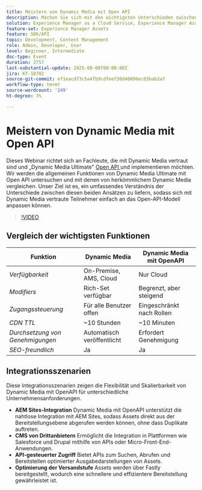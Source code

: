 ```yaml
---
title: Meistern von Dynamic Media mit Open API
description: Machen Sie sich mit den wichtigsten Unterschieden zwischen herkömmlichem Dynamic Media und dem Open-API-Modell vertraut und erfahren Sie, wie Sie Dynamic Media Ultimate mit Open API erfolgreich umstellen und implementieren können.
solution: Experience Manager as a Cloud Service, Experience Manager Assets
feature-set: Experience Manager Assets
feature: SDK/API
topic: Development, Content Management
role: Admin, Developer, User
level: Beginner, Intermediate
doc-type: Event
duration: 2757
last-substantial-update: 2025-08-08T00:00:00Z
jira: KT-18702
source-git-commit: ef1eacd73c5a4fb9cdfee730d40606ec65bab2a7
workflow-type: tm+mt
source-wordcount: '249'
ht-degree: 3%

---
```



# Meistern von Dynamic Media mit Open API

Dieses Webinar richtet sich an Fachleute, die mit Dynamic Media vertraut sind und „Dynamic Media Ultimate&quot; [ Open API ](https://experienceleague.adobe.com/en/docs/experience-manager-cloud-service/content/assets/dynamicmedia/dm-prime-ultimate) und implementieren möchten.  Wir werden die allgemeinen Funktionen von Dynamic Media Ultimate mit Open API untersuchen und mit denen von herkömmlichem Dynamic Media vergleichen. Unser Ziel ist es, ein umfassendes Verständnis der Unterschiede zwischen diesen beiden Ansätzen zu liefern, sodass sich mit Dynamic Media vertraute Teilnehmer einfach an das Open-API-Modell anpassen können.

>[!VIDEO](https://video.tv.adobe.com/v/3470620/?learn=on&enablevpops)

## Vergleich der wichtigsten Funktionen

| Funktion | Dynamic Media | Dynamic Media mit OpenAPI |
|-----------------------------|------------------------|----------------------------|
| *Verfügbarkeit* | On-Premise, AMS, Cloud | Nur Cloud |
| *Modifiers* | Rich-Set verfügbar | Begrenzt, aber steigend |
| *Zugangssteuerung* | Für alle Benutzer offen | Eingeschränkt nach Rollen |
| *CDN TTL* | ~10 Stunden | ~10 Minuten |
| *Durchsetzung von Genehmigungen* | Automatisch veröffentlicht | Erfordert Genehmigung |
| *SEO-freundlich* | Ja | Ja |

## Integrationsszenarien

Diese Integrationsszenarien zeigen die Flexibilität und Skalierbarkeit von Dynamic Media mit OpenAPI für unterschiedliche Unternehmensanforderungen.

* **AEM Sites-Integration** Dynamic Media mit OpenAPI unterstützt die nahtlose Integration mit AEM Sites, sodass Assets direkt aus der Bereitstellungsebene abgerufen werden können, ohne dass Duplikate auftreten.
* **CMS von Drittanbietern** Ermöglicht die Integration in Plattformen wie Salesforce und Drupal mithilfe von APIs oder Micro-Front-End-Anwendungen.
* **API-gesteuerter Zugriff** Bietet APIs zum Suchen, Abrufen und Bereitstellen optimierter Ausgabedarstellungen von Assets.
* **Optimierung der Versandstufe** Assets werden über Fastly bereitgestellt, wodurch eine schnellere und effizientere Bereitstellung gewährleistet ist.